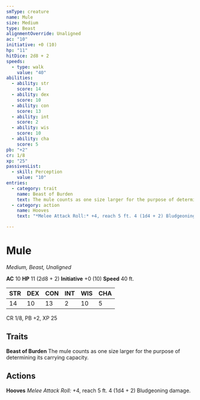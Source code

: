 ```yaml
---
smType: creature
name: Mule
size: Medium
type: Beast
alignmentOverride: Unaligned
ac: "10"
initiative: +0 (10)
hp: "11"
hitDice: 2d8 + 2
speeds:
  - type: walk
    value: "40"
abilities:
  - ability: str
    score: 14
  - ability: dex
    score: 10
  - ability: con
    score: 13
  - ability: int
    score: 2
  - ability: wis
    score: 10
  - ability: cha
    score: 5
pb: "+2"
cr: 1/8
xp: "25"
passivesList:
  - skill: Perception
    value: "10"
entries:
  - category: trait
    name: Beast of Burden
    text: The mule counts as one size larger for the purpose of determining its carrying capacity.
  - category: action
    name: Hooves
    text: "*Melee Attack Roll:* +4, reach 5 ft. 4 (1d4 + 2) Bludgeoning damage."

---
```


# Mule
*Medium, Beast, Unaligned*

**AC** 10
**HP** 11 (2d8 + 2)
**Initiative** +0 (10)
**Speed** 40 ft.

| STR | DEX | CON | INT | WIS | CHA |
| --- | --- | --- | --- | --- | --- |
| 14 | 10 | 13 | 2 | 10 | 5 |

CR 1/8, PB +2, XP 25

## Traits

**Beast of Burden**
The mule counts as one size larger for the purpose of determining its carrying capacity.

## Actions

**Hooves**
*Melee Attack Roll:* +4, reach 5 ft. 4 (1d4 + 2) Bludgeoning damage.
